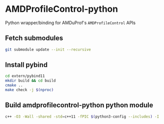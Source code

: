 # AMDProfileControl-python
Python wrapper/binding for AMDuProf's `AMDProfileControl` APIs


## Fetch submodules

```bash
git submodule update --init --recursive
```

## Install pybind

```bash
cd extern/pybind11
mkdir build && cd build
cmake ..
make check -j $(nproc)
```

## Build amdprofilecontrol-python python module

```bash
c++ -O3 -Wall -shared -std=c++11 -fPIC $(python3-config --includes) -I extern/pybind11/include -I /opt/AMDuProf_4.0-341/include AMDProfileControl/amdprofilecontrol-python.cpp  -o amdprofilecontrol$(python3-config --extension-suffix) -L /opt/AMDuProf_4.0-341/lib/x64  -lAMDProfileController -lrt -pthread
```